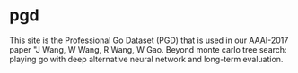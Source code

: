 # pgd

This site is the Professional Go Dataset (PGD) that is used in our AAAI-2017 paper "J Wang, W Wang, R Wang, W Gao. Beyond monte carlo tree search: playing go with deep alternative neural network and long-term evaluation.
